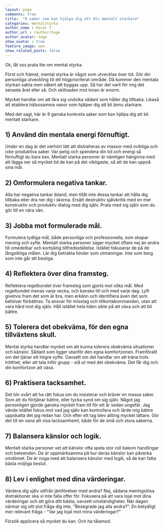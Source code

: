 ```yaml
---
layout: page
comments: true
title:  "8 saker som kan hjälpa dig att bli mentalt starkare"
categories: mentalstyrka
author_name : Oscar T.
author_url : /author/tege
author_avatar: tege
show_avatar : true
feature_image: own
show_related_posts: false
---
```


Ok, låt oss prata lite om mental styrka.

Först och främst, mental styrka är något som utvecklas över tid. Gör din personliga utveckling till ett högprioriterat område. Då kommer den mentala styrkan sakta men säkert att byggas upp. Så har det varit för mig det senaste året eller så. Och skillnaden mot innan är enorm.

Mycket handlar om att lära sig undvika sådant som håller dig tillbaka. Likaså att etablera hälsosamma vanor som hjälper dig att bli ännu starkare.

Med det sagt, här är 8 ganska konkreta saker som kan hjälpa dig att bli mentalt starkare.


## 1) Använd din mentala energi förnuftigt.

Under en dag är det oerhört lätt att distraheras av massor med oviktiga och icke-produktiva saker.
Var petig och spendera din tid och energi så förnuftigt du bara kan. Mentalt starka personer är nämligen hängivna med att lägga
ner så mycket tid de kan på det viktigaste, så att de kan uppnå sina mål.


## 2) Omformulera negativa tankar.

Alla har negativa tankar ibland, men tillåt inte dessa tankar att hålla dig tillbaka eller
dra ner dig i skorna. Ersätt destruktiv självkritik med en mer konstruktiv och produktiv dialog med dig själv. 
Prata med sig själv som du gör till en nära vän.

## 3) Jobba mot formulerade mål.

Formulera tydliga mål, både personliga och professionella, som skapar mening och syfte.
Mentalt starka personer säger mycket oftare nej än andra till omedelbar och kortsiktig tillfredsställelse. Istället fokuserar de på de långsiktiga målen. Lär dig betrakta hinder som utmaningar. Inte som berg som inte går att bestiga.

## 4) Reflektera över dina framsteg.

Reflektera regelbundet över framsteg som gjorts mot olika mål. Med regelbundet menas varje vecka, och kanske till och med varje
dag. Lyft givetvis fram det som är bra, men erkänn och identifiera även det som behöver förbättras.
Ta ansvar för misstag och tillkortakommanden, utan att vara hård mot dig själv. Håll istället hela tiden sikte på att växa och att bli bättre.

## 5) Tolerera det obekväma, för den egna tillväxtens skull.

Mental styrka handlar mycket om att kunna tolerera obekväma situationer och känslor. Sådant som ligger utanför den egna komfortzonen. Framförallt om det tjänar ett högre syfte. Oavsett om det handlar om att träna trots
trötthet, eller att tala inför grupp - stå ut med det obekväma. Det får dig och din komfortzon att växa. 

## 6) Praktisera tacksamhet.

Det blir svårt att ha rätt fokus om du insisterar och kräver en massa saker. Som att du förtjänar bättre, eller tycka synd om sig själv. Något jag personligen gjorde ganska mycket fram till för ett år sedan ungefär. Jag vände istället fokus mot vad jag själv kan kontrollera och lärde mig bättre uppskatta det jag redan har. Och efter ett tag blev allting mycket lättare. 
Gör det till en vana att visa tacksamhemt, både för de små och stora sakerna.

## 7) Balansera känslor och logik.

Mentalt starka personer vet att känslor ofta spela stor roll bakom handlingar och beteenden.
De är uppmärksamma på hur deras känslor kan påverka omdömet. De är noga med att balansera känslor med logik,
så de kan fatta bästa möjliga beslut.

## 8) Lev i enlighet med dina värderingar.

Värdera dig själv utifrån jämförelser med andra? Nej, sådana meningslösa distraktioner ska vi inte falla offer för.
Fokusera på att vara lojal mot dina värderingar och att göra ditt
bästa, oavsett omständigheter. När dagen närmar sig sitt slut fråga dig inte, "Besegrade jag alla andra?". En betydligt mer relevant fråga - "Var jag lojal mot mina värderingar?"


Försök applicera så mycket du kan. Och ha tålamod. 
